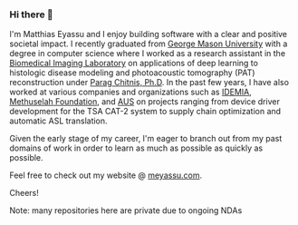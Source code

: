 ### Hi there 👋

I'm Matthias Eyassu and I enjoy building software with a clear and positive societal impact. I recently graduated from [George Mason University](https://www.gmu.edu/) with a degree in computer science where I worked as a research assistant in the [Biomedical Imaging Laboratory](https://bmil.bioengineering.gmu.edu/) on applications of deep learning to histologic disease modeling and photoacoustic tomography (PAT) reconstruction under [Parag Chitnis, Ph.D](https://www.gmu.edu/profiles/pchitnis-0). In the past few years, I have also worked at various companies and organizations such as [IDEMIA](https://www.idemia.com/), [Methuselah Foundation](https://www.mfoundation.org/), and [AUS](https://www.aus.edu/) on projects ranging from device driver development for the TSA CAT-2 system to supply chain optimization and automatic ASL translation.

Given the early stage of my career, I'm eager to branch out from my past domains of work in order to learn as much as possible as quickly as possible.

Feel free to check out my website @ [meyassu.com](meyassu.com).

Cheers!

Note: many repositories here are private due to ongoing NDAs

<!--
**meyassu/meyassu** is a ✨ _special_ ✨ repository because its `README.md` (this file) appears on your GitHub profile.

Here are some ideas to get you started:

- 🔭 I’m currently working on ...
- 🌱 I’m currently learning ...
- 👯 I’m looking to collaborate on ...
- 🤔 I’m looking for help with ...
- 💬 Ask me about ...
- 📫 How to reach me: ...
- 😄 Pronouns: ...
- ⚡ Fun fact: ...
-->
